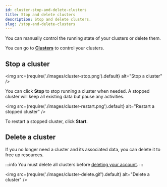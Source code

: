 ```yaml
---
id: cluster-stop-and-delete-clusters
title: Stop and delete clusters
description: Stop and delete clusters.
slug: /stop-and-delete-clusters
---
```


You can manually control the running state of your clusters or delete them.

You can go to [**Clusters**](https://cloud.risingwave.com/clusters/) to control your clusters.

## Stop a cluster

<ResponsiveGrid
 container
 direction="row"
 spacing="20"
 justifyContent="space-between"
 justifyItems="stretch"
 alignItems="baseline">

<ResponsiveGrid item xs={6} md={6}>

<img
src={require('./images/cluster-stop.png').default}
alt="Stop a cluster"
/>

You can click **Stop** to stop running a cluster when needed. A stopped cluster will keep all existing data but pause any activities.

</ResponsiveGrid>

<ResponsiveGrid item xs={6} md={6}>

<img
src={require('./images/cluster-restart.png').default}
alt="Restart a stopped cluster"
/>

To restart a stopped cluster, click **Start**.

</ResponsiveGrid>

</ResponsiveGrid>

## Delete a cluster

If you no longer need a cluster and its associated data, you can delete it to free up resources.

:::info
You must delete all clusters before [deleting your account](account-manage-your-account.md?task=delete-account).
:::

<img
src={require('./images/cluster-delete.gif').default}
alt="Delete a cluster"
/>
